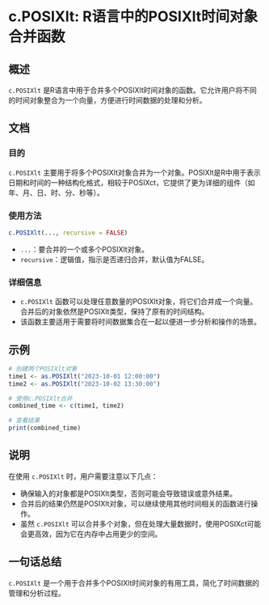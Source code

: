 <!--
Meta Description: # c.POSIXlt: R语言中的POSIXlt时间对象合并函数 ## 概述 `c.POSIXlt` 是R语言中用于合并多个POSIXlt时间对象的函数。它允许用户将不同的时间对象整合为一个向量，方便进行时间数据的处理和分析。 ## 文档 ### 目的 `c.POSIXlt` 主要用于将多个POS...
Meta Keywords: posixlt, recursive, time1, 2023, time2
-->

# c.POSIXlt: R语言中的POSIXlt时间对象合并函数

## 概述
`c.POSIXlt` 是R语言中用于合并多个POSIXlt时间对象的函数。它允许用户将不同的时间对象整合为一个向量，方便进行时间数据的处理和分析。

## 文档
### 目的
`c.POSIXlt` 主要用于将多个POSIXlt对象合并为一个对象。POSIXlt是R中用于表示日期和时间的一种结构化格式，相较于POSIXct，它提供了更为详细的组件（如年、月、日、时、分、秒等）。

### 使用方法
```R
c.POSIXlt(..., recursive = FALSE)
```

- `...`：要合并的一个或多个POSIXlt对象。
- `recursive`：逻辑值，指示是否递归合并，默认值为FALSE。

### 详细信息
- `c.POSIXlt` 函数可以处理任意数量的POSIXlt对象，将它们合并成一个向量。合并后的对象依然是POSIXlt类型，保持了原有的时间结构。
- 该函数主要适用于需要将时间数据集合在一起以便进一步分析和操作的场景。

## 示例
```R
# 创建两个POSIXlt对象
time1 <- as.POSIXlt("2023-10-01 12:00:00")
time2 <- as.POSIXlt("2023-10-02 13:30:00")

# 使用c.POSIXlt合并
combined_time <- c(time1, time2)

# 查看结果
print(combined_time)
```

## 说明
在使用 `c.POSIXlt` 时，用户需要注意以下几点：
- 确保输入的对象都是POSIXlt类型，否则可能会导致错误或意外结果。
- 合并后的结果仍然是POSIXlt对象，可以继续使用其他时间相关的函数进行操作。
- 虽然 `c.POSIXlt` 可以合并多个对象，但在处理大量数据时，使用POSIXct可能会更高效，因为它在内存中占用更少的空间。

## 一句话总结
`c.POSIXlt` 是一个用于合并多个POSIXlt时间对象的有用工具，简化了时间数据的管理和分析过程。